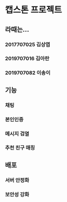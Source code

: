 # 캡스톤 프로젝트
## 라때는...
### 2017707025 김상엽
### 2019707016 김아란
### 2019707082 이송이


## 기능
### 채팅
### 본인인증
### 메시지 검열
### 추천 친구 매칭

## 배포
### 서버 안정화
### 보안성 강화